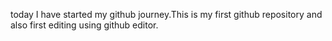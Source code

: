 today I have started my github journey.This is my first github repository and also first editing using github editor.
